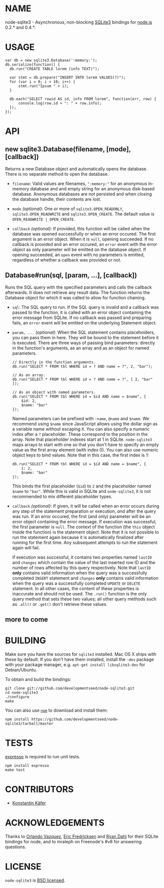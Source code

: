 # NAME

node-sqlite3 - Asynchronous, non-blocking [SQLite3](http://sqlite.org/) bindings for [node.js](https://github.com/ry/node) 0.2.* and 0.4.*.



# USAGE

    var db = new sqlite3.Database(':memory:');
    db.serialize(function() {
      db.run("CREATE TABLE lorem (info TEXT)");

      var stmt = db.prepare("INSERT INTO lorem VALUES(?)");
      for (var i = 0; i < 10; i++) {
          stmt.run("Ipsum " + i);
      }

      db.each("SELECT rowid AS id, info FROM lorem", function(err, row) {
          console.log(row.id + ": " + row.info);
      });
    });



# API

## new sqlite3.Database(filename, [mode], [callback])

Returns a new Database object and automatically opens the database. There is no separate method to open the database.

* `filename`: Valid values are filenames, `":memory:"` for an anonymous in-memory database and and empty string for an anonymous disk-based database. Anonymous databases are not persisted and when closing the database handle, their contents are lost.

* `mode` *(optional)*: One or more of `sqlite3.OPEN_READONLY`, `sqlite3.OPEN_READWRITE` and `sqlite3.OPEN_CREATE`. The default value is `OPEN_READWRITE | OPEN_CREATE`.

* `callback` *(optional)*: If provided, this function will be called when the database was opened successfully or when an error occured. The first argument is an error object. When it is `null`, opening succeeded. If no callback is provided and an error occured, an `error` event with the error object as only parameter will be emitted on the database object. If opening succeeded, an `open` event with no parameters is emitted, regardless of whether a callback was provided or not.

## Database#run(sql, [param, ...], [callback])

Runs the SQL query with the specified parameters and calls the callback afterwards. It does not retrieve any result data. The function returns the Database object for which it was called to allow for function chaining.

* `sql`: The SQL query to run. If the SQL query is invalid and a callback was passed to the function, it is called with an error object containing the error message from SQLite. If no callback was passed and preparing fails, an `error` event will be emitted on the underlying Statement object.

* `param, ...` *(optional)*: When the SQL statement contains placeholders, you can pass them in here. They will be bound to the statement before it is executed. There are three ways of passing bind parameters: directly in the function's arguments, as an array and as an object for named parameters.

      // Directly in the function arguments.
      db.run("SELECT * FROM tbl WHERE id = ? AND name = ?", 2, "bar");

      // As an array.
      db.run("SELECT * FROM tbl WHERE id = ? AND name = ?", [ 2, "bar" ]);

      // As an object with named parameters.
      db.run("SELECT * FROM tbl WHERE id = $id AND name = $name", {
          $id: 2,
          $name: "bar"
      });

  Named parameters can be prefixed with `:name`, `@name` and `$name`. We recommend using `$name` since JavaScript allows using the dollar sign as a variable name without escaping it. You can also specify a numeric index after a `?` placeholder. These correspond to the position in the array. Note that placeholder indexes start at 1 in SQLite. `node-sqlite3` maps arrays to start with one so that you don't have to specify an empty value as the first array element (with index 0). You can also use numeric object keys to bind values. Note that in this case, the first index is 1:

      db.run("SELECT * FROM tbl WHERE id = $id AND name = $name", {
          1: 2,
          $name: "bar"
      });

  This binds the first placeholder (`$id`) to `2` and the placeholder named `$name` to `"bar"`. While this is valid in SQLite and `node-sqlite3`, it is not recommended to mix different placeholder types.

* `callback` *(optional)*: If given, it will be called when an error occurs during any step of the statement preparation or execution, *and* after the query was run. If an error occured, the first (and only) parameter will be an error object containing the error message. If execution was successful, the first parameter is `null`. The context of the function (the `this` object inside the function) is the statement object. Note that it is not possible to run the statement again because it is automatically finalized after running for the first time. Any subsequent attempts to run the statement again will fail.

  If execution was successful, it contains two properties named `lastID` and `changes` which contain the value of the last inserted row ID and the number of rows affected by this query respectively. Note that `lastID` **only** contains valid information when the query was a successfully completed `INSERT` statement and `changes` **only** contains valid information when the query was a successfully completed `UPDATE` or `DELETE` statement. In all other cases, the content of these properties is inaccurate and should not be used. The `.run()` function is the only query method that sets these two values; all other query methods such as `.all()` or `.get()` don't retrieve these values.


## more to come


# BUILDING

Make sure you have the sources for `sqlite3` installed. Mac OS X ships with these by default. If you don't have them installed, install the `-dev` package with your package manager, e.g. `apt-get install libsqlite3-dev` for Debian/Ubuntu.

To obtain and build the bindings:

    git clone git://github.com/developmentseed/node-sqlite3.git
    cd node-sqlite3
    ./configure
    make

You can also use [`npm`](https://github.com/isaacs/npm) to download and install them:

    npm install https://github.com/developmentseed/node-sqlite3/tarball/master



# TESTS

[expresso](https://github.com/visionmedia/expresso) is required to run unit tests.

    npm install expresso
    make test



# CONTRIBUTORS

* [Konstantin Käfer](https://github.com/kkaefer)



# ACKNOWLEDGEMENTS

Thanks to [Orlando Vazquez](https://github.com/orlandov),
[Eric Fredricksen](https://github.com/grumdrig) and
[Ryan Dahl](https://github.com/ry) for their SQLite bindings for node, and to mraleph on Freenode's #v8 for answering questions.



# LICENSE

`node-sqlite3` is [BSD licensed](https://github.com/developmentseed/node-sqlite3/raw/master/LICENSE).
